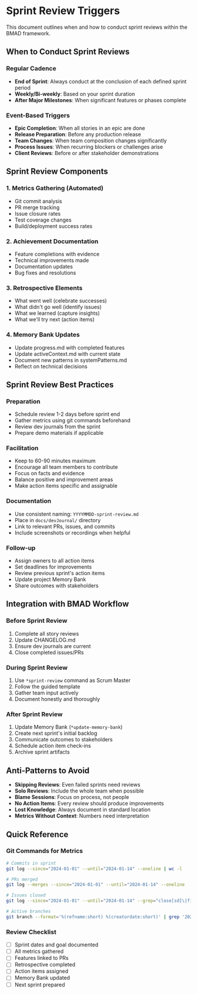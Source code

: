 # Sprint Review Triggers

This document outlines when and how to conduct sprint reviews within the BMAD framework.

## When to Conduct Sprint Reviews

### Regular Cadence
- **End of Sprint**: Always conduct at the conclusion of each defined sprint period
- **Weekly/Bi-weekly**: Based on your sprint duration
- **After Major Milestones**: When significant features or phases complete

### Event-Based Triggers
- **Epic Completion**: When all stories in an epic are done
- **Release Preparation**: Before any production release
- **Team Changes**: When team composition changes significantly
- **Process Issues**: When recurring blockers or challenges arise
- **Client Reviews**: Before or after stakeholder demonstrations

## Sprint Review Components

### 1. **Metrics Gathering** (Automated)
- Git commit analysis
- PR merge tracking
- Issue closure rates
- Test coverage changes
- Build/deployment success rates

### 2. **Achievement Documentation**
- Feature completions with evidence
- Technical improvements made
- Documentation updates
- Bug fixes and resolutions

### 3. **Retrospective Elements**
- What went well (celebrate successes)
- What didn't go well (identify issues)
- What we learned (capture insights)
- What we'll try next (action items)

### 4. **Memory Bank Updates**
- Update progress.md with completed features
- Update activeContext.md with current state
- Document new patterns in systemPatterns.md
- Reflect on technical decisions

## Sprint Review Best Practices

### Preparation
- Schedule review 1-2 days before sprint end
- Gather metrics using git commands beforehand
- Review dev journals from the sprint
- Prepare demo materials if applicable

### Facilitation
- Keep to 60-90 minutes maximum
- Encourage all team members to contribute
- Focus on facts and evidence
- Balance positive and improvement areas
- Make action items specific and assignable

### Documentation
- Use consistent naming: `YYYYMMDD-sprint-review.md`
- Place in `docs/devJournal/` directory
- Link to relevant PRs, issues, and commits
- Include screenshots or recordings when helpful

### Follow-up
- Assign owners to all action items
- Set deadlines for improvements
- Review previous sprint's action items
- Update project Memory Bank
- Share outcomes with stakeholders

## Integration with BMAD Workflow

### Before Sprint Review
1. Complete all story reviews
2. Update CHANGELOG.md
3. Ensure dev journals are current
4. Close completed issues/PRs

### During Sprint Review
1. Use `*sprint-review` command as Scrum Master
2. Follow the guided template
3. Gather team input actively
4. Document honestly and thoroughly

### After Sprint Review
1. Update Memory Bank (`*update-memory-bank`)
2. Create next sprint's initial backlog
3. Communicate outcomes to stakeholders
4. Schedule action item check-ins
5. Archive sprint artifacts

## Anti-Patterns to Avoid

- **Skipping Reviews**: Even failed sprints need reviews
- **Solo Reviews**: Include the whole team when possible
- **Blame Sessions**: Focus on process, not people
- **No Action Items**: Every review should produce improvements
- **Lost Knowledge**: Always document in standard location
- **Metrics Without Context**: Numbers need interpretation

## Quick Reference

### Git Commands for Metrics
```bash
# Commits in sprint
git log --since="2024-01-01" --until="2024-01-14" --oneline | wc -l

# PRs merged
git log --merges --since="2024-01-01" --until="2024-01-14" --oneline

# Issues closed
git log --since="2024-01-01" --until="2024-01-14" --grep="close[sd]\|fixe[sd]" --oneline

# Active branches
git branch --format='%(refname:short) %(creatordate:short)' | grep '2024-01'
```

### Review Checklist
- [ ] Sprint dates and goal documented
- [ ] All metrics gathered
- [ ] Features linked to PRs
- [ ] Retrospective completed
- [ ] Action items assigned
- [ ] Memory Bank updated
- [ ] Next sprint prepared
